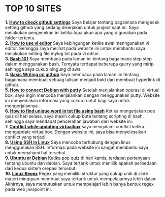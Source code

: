 # TOP 10 SITES

**1. [How to check github settings](https://stackoverflow.com/questions/37398524/how-do-i-check-my-github-settings-or-who-im-signed-in-as-on-my-current-project)**
Saya belajar tentang bagaimana mengecek setting github yang sedang dikerjakan untuk project saat ini. Saya melakukan pengecekan ini ketika lupa akun apa yang digunakan pada folder tertentu.<br />
**2. [How to use vi editor](https://www.howtogeek.com/102468/a-beginners-guide-to-editing-text-files-with-vi/)**
Saya kebingungan ketika awal menngunakan vi editor. Sehingga saya melihat pada website ini untuk membantu saya melakukan editing file mylog.txt pada vi editor.<br />
**3. [Bash 101](https://linux.die.net/Bash-Beginners-Guide/)**
Saya membaca pada laman ini tentang bagaimana step step dalam menggunakan bash. Ternyata terdapat beberapa query yang mirip sehingga saya cukup bingung di awal<br />
**4. [Basic Writing on github](https://docs.github.com/en/github/writing-on-github/basic-writing-and-formatting-syntax)**
Saya membaca pada laman ini tentang bagaimana membuat sebuag tulisan menjadi bold dan membuat hyperlink di github.<br />
**5. [How to connect Debian with putty](https://www.linuxquestions.org/questions/linux-server-73/connecting-to-debian-server-with-putty-821430/)**
Setelah menjalankan operasi di virtual box, saya ingin mencoba menjalankan dengan menggunakan putty. Website ini menyediakan informasi yang cukup runtut bagi saya untuk mengerjalannya.<br />
**6. [How to find unique word in txt file using bash](https://unix.stackexchange.com/questions/249029/how-to-find-unique-word-in-a-single-line)**
Ketika mengerjakan pop quiz di hari selasa, saya masih cukup buta tentang scripting di bash, sehingga saya mendapat pencerahan jawaban dari website ini.<br />
**7. [Conflict while updating virtualbox](https://askubuntu.com/questions/911350/conflict-while-updating-virtualbox)**
saya mengalami conflict ketika mengupdate virtualbox. Dengan website ini, saya bisa menyelesaikan conflict yang terjadi.<br />
**8. [Using SSH in Linux](https://phoenixnap.com/kb/ssh-to-connect-to-remote-server-linux-or-windows)**
Saya mencoba terhubung dengan linux menggunakan SSH. Informasi pada website ini sangat membantu saya untuk memahami hal tersebut.<br />
**9. [Ubuntu or Debian](https://www.fosslinux.com/40109/debian-vs-ubuntu-everything-you-need-to-know-to-choose.htm)**
Ketika pop quiz di hari kamis, terdapat pertanyaan tentang ubuntu dan debian. Saya tertarik untuk meniilik apakah perbedaan dari kedua sistem orepasi tersebut.<br />
**10. [Linux Regex](https://www.javatpoint.com/linux-regular-expression)**
Regex yang memiliki struktur yang cukup unik di slide materi mingguan membuat saya tertarik untuk mempelajarinya lebih dalam. Akhirnya, saya memutuskan untuk mempelajari lebih banya bentuk regex pada web javapoint ini.<br />
